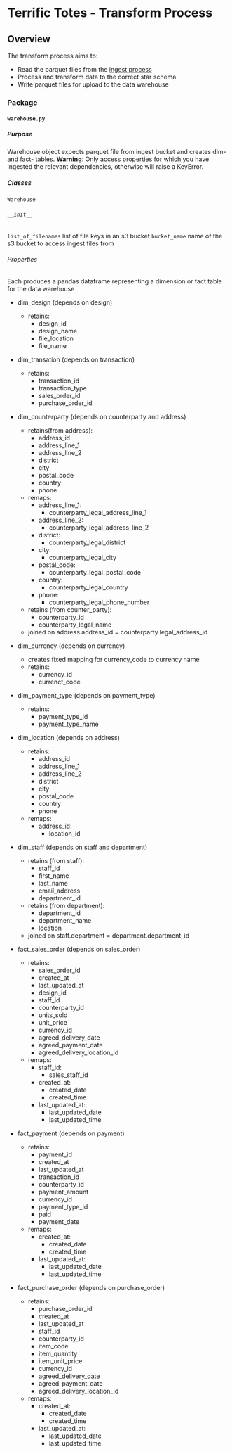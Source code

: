 # Terrific Totes - Transform Process

## Overview

The transform process aims to:

- Read the parquet files from the [ingest process](ingest.md)
- Process and transform data to the correct star schema
- Write parquet files for upload to the data warehouse

### Package

#### `warehouse.py`

##### Purpose

Warehouse object expects parquet file from ingest bucket and creates dim- and fact- tables.
**Warning**: Only access properties for which you have ingested the relevant dependencies, otherwise will raise a KeyError.

##### Classes

`Warehouse`

###### `__init__`

`list_of_filenames` list of file keys in an s3 bucket
`bucket_name` name of the s3 bucket to access ingest files from

###### Properties

Each produces a pandas dataframe representing a dimension or fact table for the data warehouse

- dim_design (depends on design)
  - retains:
    - design_id
    - design_name
    - file_location
    - file_name

- dim_transation (depends on transaction)
  - retains: 
    - transaction_id
    - transaction_type
    - sales_order_id
    - purchase_order_id

- dim_counterparty (depends on counterparty and address)
  - retains(from address):
    - address_id
    - address_line_1
    - address_line_2
    - district
    - city
    - postal_code
    - country
    - phone
  - remaps:
    - address_line_1:             
      - counterparty_legal_address_line_1
    - address_line_2: 
      - counterparty_legal_address_line_2
    - district: 
      - counterparty_legal_district
    - city: 
      - counterparty_legal_city
    - postal_code: 
      - counterparty_legal_postal_code
    - country: 
      - counterparty_legal_country
    - phone: 
      - counterparty_legal_phone_number
  - retains (from counter_party):
    - counterparty_id
    - counterparty_legal_name
  - joined on address.address_id = counterparty.legal_address_id

- dim_currency (depends on currency)
  - creates fixed mapping for currency_code to currency name
  - retains:
    - currency_id
    - currenct_code

- dim_payment_type (depends on payment_type)
  - retains:
    - payment_type_id
    - payment_type_name

- dim_location (depends on address)
  - retains:
    - address_id
    - address_line_1
    - address_line_2
    - district
    - city
    - postal_code
    - country
    - phone
  - remaps:
    - address_id: 
      - location_id

- dim_staff (depends on staff and department)
  - retains (from staff):
    - staff_id
    - first_name
    - last_name
    - email_address
    - department_id 
  - retains (from department):
    - department_id
    - department_name
    - location
  - joined on staff.department = department.department_id

- fact_sales_order (depends on sales_order)
  - retains:
    - sales_order_id
    - created_at
    - last_updated_at
    - design_id
    - staff_id
    - counterparty_id
    - units_sold
    - unit_price
    - currency_id 
    - agreed_delivery_date
    - agreed_payment_date
    - agreed_delivery_location_id
  - remaps:
    - staff_id:
      - sales_staff_id
    - created_at:
      - created_date
      - created_time
    - last_updated_at:
      - last_updated_date
      - last_updated_time

- fact_payment (depends on payment)
  - retains:
    - payment_id
    - created_at
    - last_updated_at
    - transaction_id
    - counterparty_id
    - payment_amount
    - currency_id
    - payment_type_id
    - paid
    - payment_date
  - remaps:
    - created_at:
      - created_date
      - created_time
    - last_updated_at:
      - last_updated_date
      - last_updated_time

- fact_purchase_order (depends on purchase_order)
  - retains:
    - purchase_order_id
    - created_at
    - last_updated_at
    - staff_id
    - counterparty_id
    - item_code
    - item_quantity
    - item_unit_price
    - currency_id
    - agreed_delivery_date
    - agreed_payment_date
    - agreed_delivery_location_id
  - remaps:
    - created_at:
      - created_date
      - created_time
    - last_updated_at:
      - last_updated_date
      - last_updated_time